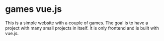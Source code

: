 # games vue.js

This is a simple website with a couple of games. The goal is to have a project with many small projects in itself. It is only frontend and is built with vue.js. 
